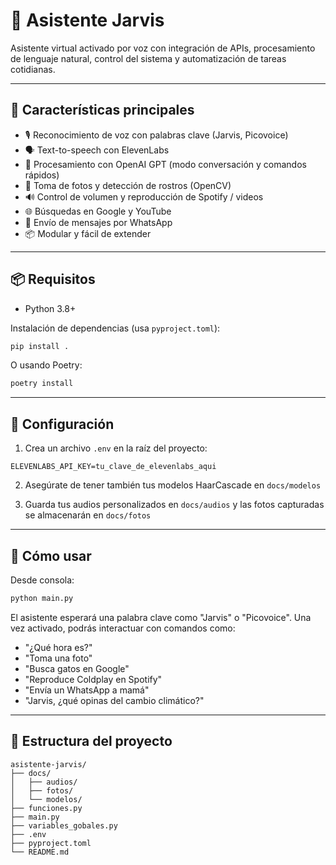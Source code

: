 # 🧠 Asistente Jarvis

Asistente virtual activado por voz con integración de APIs, procesamiento de lenguaje natural, control del sistema y automatización de tareas cotidianas.

---

## 🚀 Características principales

- 🎙️ Reconocimiento de voz con palabras clave (Jarvis, Picovoice)
- 🗣️ Text-to-speech con ElevenLabs
- 🧠 Procesamiento con OpenAI GPT (modo conversación y comandos rápidos)
- 📸 Toma de fotos y detección de rostros (OpenCV)
- 🔊 Control de volumen y reproducción de Spotify / videos
- 🌐 Búsquedas en Google y YouTube
- 📱 Envío de mensajes por WhatsApp
- 📦 Modular y fácil de extender

---

## 📦 Requisitos

- Python 3.8+

Instalación de dependencias (usa `pyproject.toml`):
```bash
pip install .
```

O usando Poetry:
```bash
poetry install
```

---

## 🔐 Configuración

1. Crea un archivo `.env` en la raíz del proyecto:

```
ELEVENLABS_API_KEY=tu_clave_de_elevenlabs_aqui
```

2. Asegúrate de tener también tus modelos HaarCascade en `docs/modelos`

3. Guarda tus audios personalizados en `docs/audios` y las fotos capturadas se almacenarán en `docs/fotos`

---

## 🧪 Cómo usar

Desde consola:
```bash
python main.py
```

El asistente esperará una palabra clave como "Jarvis" o "Picovoice". Una vez activado, podrás interactuar con comandos como:

- "¿Qué hora es?"
- "Toma una foto"
- "Busca gatos en Google"
- "Reproduce Coldplay en Spotify"
- "Envía un WhatsApp a mamá"
- "Jarvis, ¿qué opinas del cambio climático?"

---

## 📁 Estructura del proyecto

```
asistente-jarvis/
├── docs/
│   ├── audios/
│   ├── fotos/
│   └── modelos/
├── funciones.py
├── main.py
├── variables_gobales.py
├── .env
├── pyproject.toml
└── README.md
```





